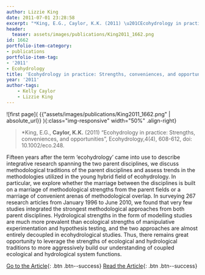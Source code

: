 ```yaml
---
author: Lizzie King
date: 2011-07-01 23:28:58
excerpt: "*King, E.G., Caylor, K.K. (2011) \u201CEcohydrology in practice: Strengths, conveniences, and opportunities\u201D, Ecohydrology,4(4), 608-612, doi: 10.1002/ eco.248."
header:
  teaser: assets/images/publications/King2011_1662.png
id: 1662
portfolio-item-category:
- publications
portfolio-item-tag:
- '2011'
- Ecohydrology
title: 'Ecohydrology in practice: Strengths, conveniences, and opportunities'
year: '2011'
author-tags:
    - Kelly Caylor
    - Lizzie King
---
```


![first page]( {{"assets/images/publications/King2011_1662.png" | absolute_url}} ){:class="img-responsive" width="50%" .align-right}

> *King, E.G., **Caylor, K.K.** (2011) “Ecohydrology in practice: Strengths, conveniences, and opportunities”, Ecohydrology,4(4), 608-612, doi: 10.1002/eco.248.


Fifteen years after the term ‘ecohydrology’ came into use to describe integrative research spanning the two parent disciplines, we discuss methodological traditions of the parent disciplines and assess trends in the methodologies utilized in the young hybrid field of ecohydrology. In particular, we explore whether the marriage between the disciplines is built on a marriage of methodological strengths from the parent fields or a marriage of convenient arenas of methodological overlap. In surveying 267 research articles from January 1996 to June 2010, we found that very few studies integrated the strongest methodological approaches from both parent disciplines. Hydrological strengths in the form of modelling studies are much more prevalent than ecological strengths of manipulative experimentation and hypothesis testing, and the two approaches are almost entirely decoupled in ecohydrological studies. Thus, there remains great opportunity to leverage the strengths of ecological and hydrological traditions to more aggressively build our understanding of coupled ecological and hydrological system functions.


[Go to the Article](http://dx.doi.org/10.1002/eco.248){: .btn .btn--success} [Read the Article](https://www.dropbox.com/s/qxsecns34zopol0/Ecohydrol.%202011%20King.pdf){: .btn .btn--success}